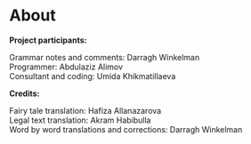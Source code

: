 # About

**Project participants:**   

Grammar notes and comments: Darragh Winkelman    
Programmer: Abdulaziz Alimov   
Consultant and coding: Umida Khikmatillaeva 

**Credits:**    

Fairy tale translation: Hafiza Allanazarova   
Legal text translation: Akram Habibulla  
Word by word translations and corrections: Darragh Winkelman
